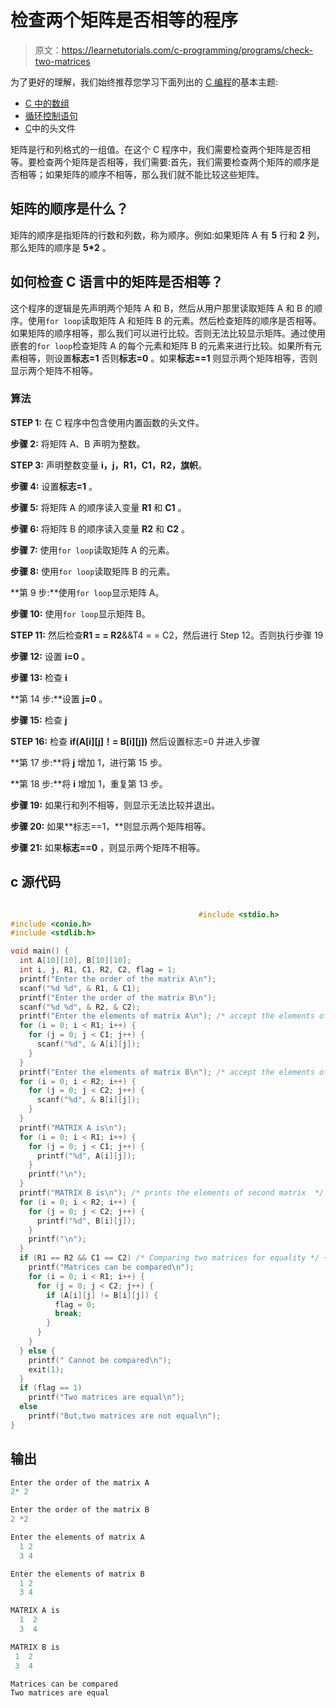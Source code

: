 # 检查两个矩阵是否相等的程序

> 原文：<https://learnetutorials.com/c-programming/programs/check-two-matrices>

为了更好的理解，我们始终推荐您学习下面列出的 [C 编程](../ "C programming")的基本主题:

*   [C 中的数组](../../c-programming/array)
*   [循环控制语句](../../c-programming/loop-control-statements)
*   [C](../../c-programming/header-files)中的头文件

矩阵是行和列格式的一组值。在这个 C 程序中，我们需要检查两个矩阵是否相等。要检查两个矩阵是否相等，我们需要:首先，我们需要检查两个矩阵的顺序是否相等；如果矩阵的顺序不相等，那么我们就不能比较这些矩阵。

## 矩阵的顺序是什么？

矩阵的顺序是指矩阵的行数和列数，称为顺序。例如:如果矩阵 A 有 **5** 行和 **2** 列，那么矩阵的顺序是 **5*2** 。

## 如何检查 C 语言中的矩阵是否相等？

这个程序的逻辑是先声明两个矩阵 A 和 B，然后从用户那里读取矩阵 A 和 B 的顺序。使用`for loop`读取矩阵 A 和矩阵 B 的元素。然后检查矩阵的顺序是否相等。如果矩阵的顺序相等，那么我们可以进行比较。否则无法比较显示矩阵。通过使用嵌套的`for loop`检查矩阵 A 的每个元素和矩阵 B 的元素来进行比较。如果所有元素相等，则设置**标志=1** 否则**标志=0** 。如果**标志==1** 则显示两个矩阵相等，否则显示两个矩阵不相等。

### 算法

**STEP 1:** 在 C 程序中包含使用内置函数的头文件。

**步骤 2:** 将矩阵 A、B 声明为整数。

**STEP 3:** 声明整数变量 **i，j，R1，C1，R2，旗帜**。

**步骤 4:** 设置**标志=1** 。

**步骤 5:** 将矩阵 A 的顺序读入变量 **R1** 和 **C1** 。

**步骤 6:** 将矩阵 B 的顺序读入变量 **R2** 和 **C2** 。

**步骤 7:** 使用`for loop`读取矩阵 A 的元素。

**步骤 8:** 使用`for loop`读取矩阵 B 的元素。

**第 9 步:**使用`for loop`显示矩阵 A。

**步骤 10:** 使用`for loop`显示矩阵 B。

**STEP 11:** 然后检查**R1 = = R2**&&T4 = = C2，然后进行 Step 12。否则执行步骤 19

**步骤 12:** 设置 **i=0** 。

**步骤 13:** 检查 **i**

**第 14 步:**设置 **j=0** 。

**步骤 15:** 检查 **j**

**STEP 16:** 检查 **if(A[i][j]！= B[i][j])** 然后设置标志=0 并进入步骤

**第 17 步:**将 **j** 增加 1，进行第 15 步。

**第 18 步:**将 **i** 增加 1，重复第 13 步。

**步骤 19:** 如果行和列不相等，则显示无法比较并退出。

**步骤 20:** 如果**标志==1，**则显示两个矩阵相等。

**步骤 21:** 如果**标志==0** ，则显示两个矩阵不相等。

## c 源代码

```c

                                          #include <stdio.h>
#include <conio.h>
#include <stdlib.h>

void main() {
  int A[10][10], B[10][10];
  int i, j, R1, C1, R2, C2, flag = 1;
  printf("Enter the order of the matrix A\n");
  scanf("%d %d", & R1, & C1);
  printf("Enter the order of the matrix B\n");
  scanf("%d %d", & R2, & C2);
  printf("Enter the elements of matrix A\n"); /* accept the elements of first matrix */
  for (i = 0; i < R1; i++) {
    for (j = 0; j < C1; j++) {
      scanf("%d", & A[i][j]);
    }
  }
  printf("Enter the elements of matrix B\n"); /* accept the elements of second matrix  */
  for (i = 0; i < R2; i++) {
    for (j = 0; j < C2; j++) {
      scanf("%d", & B[i][j]);
    }
  }
  printf("MATRIX A is\n");
  for (i = 0; i < R1; i++) {
    for (j = 0; j < C1; j++) {
      printf("%d", A[i][j]);
    }
    printf("\n");
  }
  printf("MATRIX B is\n"); /* prints the elements of second matrix  */
  for (i = 0; i < R2; i++) {
    for (j = 0; j < C2; j++) {
      printf("%d", B[i][j]);
    }
    printf("\n");
  }
  if (R1 == R2 && C1 == C2) /* Comparing two matrices for equality */ {
    printf("Matrices can be compared\n");
    for (i = 0; i < R1; i++) {
      for (j = 0; j < C2; j++) {
        if (A[i][j] != B[i][j]) {
          flag = 0;
          break;
        }
      }
    }
  } else {
    printf(" Cannot be compared\n");
    exit(1);
  }
  if (flag == 1)
    printf("Two matrices are equal\n");
  else
    printf("But,two matrices are not equal\n");
} 

```

## 输出

```c
Enter the order of the matrix A
2* 2

Enter the order of the matrix B
2 *2

Enter the elements of matrix A
  1 2
  3 4

Enter the elements of matrix B
  1 2
  3 4

MATRIX A is
  1  2
  3  4

MATRIX B is
 1  2
 3  4

Matrices can be compared
Two matrices are equal
```